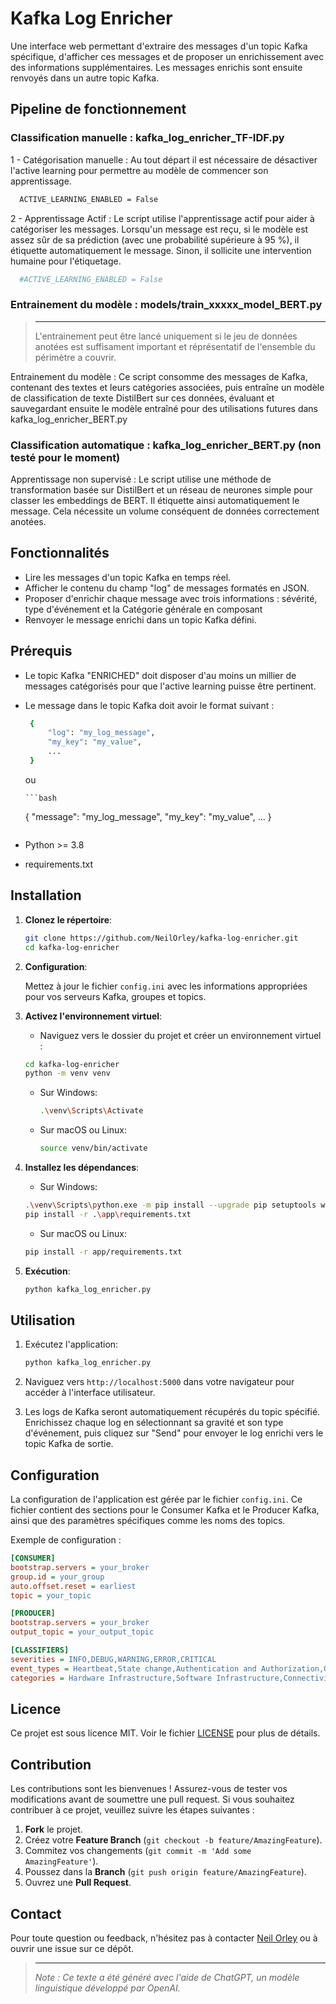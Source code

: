 # Kafka Log Enricher

Une interface web permettant d'extraire des messages d'un topic Kafka spécifique, d'afficher ces messages et de proposer un enrichissement avec des informations supplémentaires. Les messages enrichis sont ensuite renvoyés dans un autre topic Kafka.

## Pipeline de fonctionnement

### Classification manuelle : kafka_log_enricher_TF-IDF.py

 1 - Catégorisation manuelle : Au tout départ il est nécessaire de désactiver l'active learning pour permettre au modèle de commencer son apprentissage.

  ```bash
    ACTIVE_LEARNING_ENABLED = False
  ```

 2 - Apprentissage Actif : Le script utilise l'apprentissage actif pour aider à catégoriser les messages. Lorsqu'un message est reçu, si le modèle est assez sûr de sa prédiction (avec une probabilité supérieure à 95 %), il étiquette automatiquement le message. Sinon, il sollicite une intervention humaine pour l'étiquetage.

  ```bash
    #ACTIVE_LEARNING_ENABLED = False
  ```

### Entrainement du modèle : models/train_xxxxx_model_BERT.py

> ---
>
> L'entrainement peut être lancé uniquement si le jeu de données anotées est suffisament important et réprésentatif de l'ensemble du périmètre a couvrir.

Entrainement du modèle : Ce script consomme des messages de Kafka, contenant des textes et leurs catégories associées, puis entraîne un modèle de classification de texte DistilBert sur ces données, évaluant et sauvegardant ensuite le modèle entraîné pour des utilisations futures dans kafka_log_enricher_BERT.py

### Classification automatique : kafka_log_enricher_BERT.py (non testé pour le moment)

Apprentissage non supervisé : Le script utilise une méthode de transformation basée sur DistilBert et un réseau de neurones simple pour classer les embeddings de BERT. Il étiquette ainsi automatiquement le message.
Cela nécessite un volume conséquent de données correctement anotées.

## Fonctionnalités

- Lire les messages d'un topic Kafka en temps réel.
- Afficher le contenu du champ "log" de messages formatés en JSON.
- Proposer d'enrichir chaque message avec trois informations : sévérité, type d'événement et la Catégorie générale en composant
- Renvoyer le message enrichi dans un topic Kafka défini.

## Prérequis

- Le topic Kafka "ENRICHED" doit disposer d'au moins un millier de messages catégorisés pour que l'active learning puisse être pertinent. 
- Le message dans le topic Kafka doit avoir le format suivant :

   ```bash
    {
        "log": "my_log_message",
        "my_key": "my_value",
        ...
    }
   ```

   ou

      ```bash
    {
        "message": "my_log_message",
        "my_key": "my_value",
        ...
    }
   ```

- Python >= 3.8
- requirements.txt

## Installation

1. **Clonez le répertoire**:

   ```bash
   git clone https://github.com/NeilOrley/kafka-log-enricher.git
   cd kafka-log-enricher
   ```

2. **Configuration**:

   Mettez à jour le fichier `config.ini` avec les informations appropriées pour vos serveurs Kafka, groupes et topics.

3. **Activez l'environnement virtuel**:

   - Naviguez vers le dossier du projet et créer un environnement virtuel :
    ```bash
    cd kafka-log-enricher
    python -m venv venv
    ```

   - Sur Windows:
     ```bash
     .\venv\Scripts\Activate
     ```

   - Sur macOS ou Linux:
     ```bash
     source venv/bin/activate
     ```

4. **Installez les dépendances**:

   - Sur Windows:
   ```bash
   .\venv\Scripts\python.exe -m pip install --upgrade pip setuptools wheel
   pip install -r .\app\requirements.txt
   ```

   - Sur macOS ou Linux:
   ```bash
   pip install -r app/requirements.txt
   ```

5. **Exécution**:

   ```bash
   python kafka_log_enricher.py
   ```

## Utilisation

1. Exécutez l'application:

   ```bash
   python kafka_log_enricher.py
   ```

2. Naviguez vers `http://localhost:5000` dans votre navigateur pour accéder à l'interface utilisateur.

3. Les logs de Kafka seront automatiquement récupérés du topic spécifié. Enrichissez chaque log en sélectionnant sa gravité et son type d'événement, puis cliquez sur "Send" pour envoyer le log enrichi vers le topic Kafka de sortie.


## Configuration

La configuration de l'application est gérée par le fichier `config.ini`. Ce fichier contient des sections pour le Consumer Kafka et le Producer Kafka, ainsi que des paramètres spécifiques comme les noms des topics.

Exemple de configuration :

```ini
[CONSUMER]
bootstrap.servers = your_broker
group.id = your_group
auto.offset.reset = earliest
topic = your_topic

[PRODUCER]
bootstrap.servers = your_broker
output_topic = your_output_topic

[CLASSIFIERS]
severities = INFO,DEBUG,WARNING,ERROR,CRITICAL
event_types = Heartbeat,State change,Authentication and Authorization,Operations on files and apps,Network Communication,Security and Anomalies,Performance and Resources,User Interactions,Useless
categories = Hardware Infrastructure,Software Infrastructure,Connectivity and Security,Datas,Application & Middleware,Monitoring & Logging,Automation & CI/CD,Uncategorized
```

## Licence

Ce projet est sous licence MIT. Voir le fichier [LICENSE](LICENSE) pour plus de détails.

## Contribution

Les contributions sont les bienvenues ! Assurez-vous de tester vos modifications avant de soumettre une pull request.
Si vous souhaitez contribuer à ce projet, veuillez suivre les étapes suivantes :

1. **Fork** le projet.
2. Créez votre **Feature Branch** (`git checkout -b feature/AmazingFeature`).
3. Commitez vos changements (`git commit -m 'Add some AmazingFeature'`).
4. Poussez dans la **Branch** (`git push origin feature/AmazingFeature`).
5. Ouvrez une **Pull Request**.

## Contact

Pour toute question ou feedback, n'hésitez pas à contacter [Neil Orley](https://github.com/NeilOrley) ou à ouvrir une issue sur ce dépôt.


> ---
>
> _Note : Ce texte a été généré avec l'aide de ChatGPT, un modèle linguistique développé par OpenAI._
